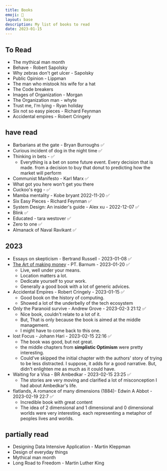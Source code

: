 ```yaml
---
title: Books
emoji: 📖
layout: base
description: My list of books to read
date: 2023-01-15
---
```

## To Read

- The mythical man month
- Behave - Robert Sapolsky
- Why zebras don't get ulcer - Sapolsky
- Public Opinion - Lippman
- The man who mistook his wife for a hat
- The Code breakers
- Images of Organization - Morgan
- The Organization man - whyte
- Trust me, I'm lying - Ryan holiday
- Six not so easy pieces - Richard Feynman
- Accidental empires - Robert Cringely

## have read

- Barbarians at the gate - Bryan Burroughs  ✅
- Curious incident of dog in the night time ✅
- Thinking in bets -  ✅
  - Everything is a bet on some future event. Every decision that is made. from a decision to buy that donut to predicting how the market will perform
- Communist Manifesto - Karl Marx ✅
- What got you here won't get you there
- Cuckoo's egg -  ✅
- Mamba mentality - Kobe bryant  2022-11-20 ✅
- Six Easy Pieces - Richard Feynman ✅ 
- System Design: An insider's guide - Alex xu - 2022-12-07 ✅
- Blink  ✅
- Educated - tara westover ✅
- Zero to one ✅
- Almanack of Naval Ravikant ✅

## 2023
- Essays on skepticism - Bertrand Russell - 2023-01-08  ✅
- [The Art of making money](https://www.gutenberg.org/files/8581/8581-h/8581-h.htm#link2H_4_0001) -  PT. Barnum - 2023-01-20 ✅ 
  - Live, well under your means.
  - Location matters a lot.
  - Dedicate yourself to your work.
  - Generally a good book with a lot of generic advices.
- Accidental Empires - Robert Cringely - 2023-01-15 ✅
  - Good book on the history of computing.
  - Showed a lot of the underbelly of the tech ecosystem
- Only the Paranoid survive - Andrew Grove - 2023-02-3 21:12 ✅
  - Nice book, couldn't relate to a lot of it.
  - But, That is only because the book is aimed at the middle management.
  - I might have to come back to this one.
- lost Focus - Johann Hari - 2023-02-15 22:16 ✅
  - The book was good, but not great. 
  - the middle chapters from __simplistic Optimism__ were pretty interesting.
  - Could've skipped the initial chapter with the authors' story of trying to be less distracted. I suppose, it adds for a good narrative. But, didn't enlighten me as much as it could have.
- Waiting for a Visa - BR Ambedkar - 2023-02-15 23:25 ✅
  - The stories are very moving and clarified a lot of misconception I had about Ambedkar's life.
- flatlands, A romance of many dimensions (1884)- Edwin A Abbot - 2023-02-19 22:7 ✅
  - Incredible book with great content
  - The idea of 2 dimensional and 1 dimensional and 0 dimensional worlds were very interesting. each representing a metaphor of peoples lives and worlds.

## partially read

- Designing Data Intensive Application - Martin Kleppman
- Design of everyday things
- Mythical man month
- Long Road to Freedom - Martin Luther King

